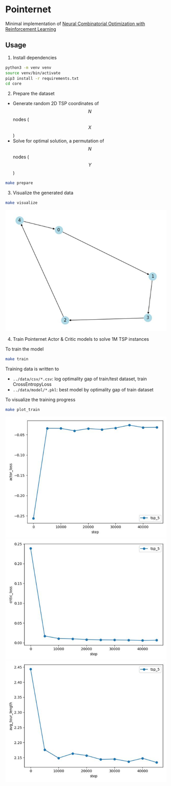 # Pointernet

Minimal implementation of [Neural Combinatorial Optimization with Reinforcement Learning](https://arxiv.org/abs/1611.09940)


## Usage

1. Install dependencies
```bash
python3 -m venv venv
source venv/bin/activate
pip3 install -r requirements.txt
cd core
```

2. Prepare the dataset
- Generate random 2D TSP coordinates of $$N$$ nodes ($$X$$)
- Solve for optimal solution, a permutation of $$N$$ nodes ($$Y$$)
```bash
make prepare
```

3. Visualize the generated data

```sh
make visualize
```
![Optimal tour, 5 nodes TSP](figure/plot_opt_tour_tsp_5.jpg "Example of generated TSP instance with 5 nodes and its optimal tour")


4. Train Pointernet Actor & Critic models to solve 1M TSP instances

To train the model
```sh
make train
```

Training data is written to
- `../data/csv/*.csv`: log optimality gap of train/test dataset, train CrossEntropyLoss
- `../data/model/*.pkl`: best model by optimality gap of train dataset

To visualize the training progress
```sh
make plot_train
```
![Actor loss](figure/plot_line_actor_loss.jpg)
![Critic loss](figure/plot_line_critic_loss.jpg)
![Avg tour length](figure/plot_line_avg_tour_length.jpg)
